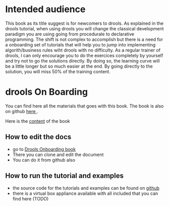 # Intended audience 
This book as its title suggest is for newcomers to drools. As explained in the drools tutorial, when using drools you will change the classical development paradigm you are using going from procedurale to declarative programming. The shift is not complex to accomplish but there is a need for a onboarding set of tutorials that will help you to jump into implementing algorith/business rules wiht drools with no difficulty. 
As a regular trainer of drools, I can only encourage you to do the exercices completely by yourself and try not to go the solutions directly. 
By doing so, the learning curve will be a little longer but so much easier at the end. By going directly to the solution, you will miss 50% of the training content.

# drools On Boarding

You can find here all the materials that goes with this book.
The book is also on github [ here ](https://github.com/nheron/droolsonboarding).

Here is the [content](SUMMARY.md) of the book

## How to edit the docs

* go to [Drools Onboarding book](https://www.gitbook.com/book/nheron/droolsonboarding/details)
* There you can clone and edit the document
* You can do it from github also

## How to run the tutorial and examples 

* the source code for the tutorials and examples can be found on [github](https://github.com/nheron/droolscourse)
* there is a virtual box appliance available with all included that you can find here \(TODO\) 

